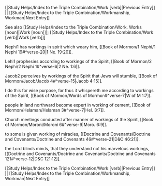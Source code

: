[[Study Helps/Index to the Triple Combination/Work [verb]|Previous Entry]]  ||  [[Study Helps/Index to the Triple Combination/Workmanship, Workman|Next Entry]]

 See also [[Study Helps/Index to the Triple Combination/Work, Works [noun]|Work [noun]]]; [[Study Helps/Index to the Triple Combination/Work [verb]|Work [verb]]]

 Nephi1 has workings in spirit which weary him, [[Book of Mormon/1 Nephi/1 Nephi 19#^verse-20|1 Ne. 19:20]].

 Lehi1 prophesies according to workings of the Spirit, [[Book of Mormon/2 Nephi/2 Nephi 1#^verse-6|2 Ne. 1:6]].

 Jacob2 perceives by workings of the Spirit that Jews will stumble, [[Book of Mormon/Jacob/Jacob 4#^verse-15|Jacob 4:15]].

 I do this for wise purpose, for thus it whispereth me according to workings of the Spirit, [[Book of Mormon/Words of Mormon#^verse-7|W of M 1:7]].

 people in land northward become expert in working of cement, [[Book of Mormon/Helaman/Helaman 3#^verse-7|Hel. 3:7]].

 Church meetings conducted after manner of workings of the Spirit, [[Book of Mormon/Moroni/Moroni 6#^verse-9|Moro. 6:9]].

 to some is given working of miracles, [[Doctrine and Covenants/Doctrine and Covenants/Doctrine and Covenants 46#^verse-21|D&C 46:21]].

 the Lord blinds minds, that they understand not his marvelous workings, [[Doctrine and Covenants/Doctrine and Covenants/Doctrine and Covenants 121#^verse-12|D&C 121:12]].

[[Study Helps/Index to the Triple Combination/Work [verb]|Previous Entry]]  ||  [[Study Helps/Index to the Triple Combination/Workmanship, Workman|Next Entry]]